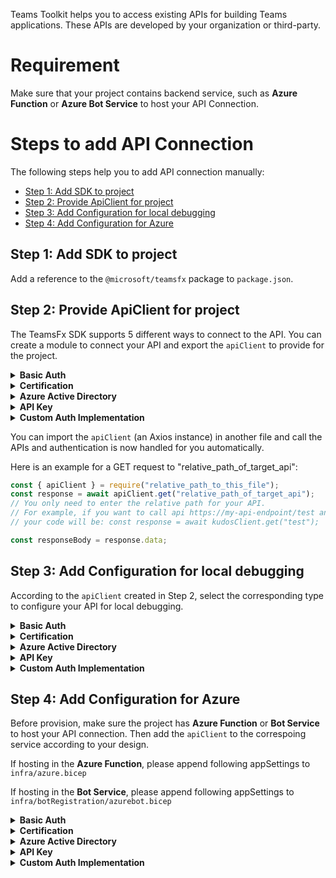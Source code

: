 Teams Toolkit helps you to access existing APIs for building Teams applications. These APIs are developed by your organization or third-party. 

# Requirement
Make sure that your project contains backend service, such as **Azure Function** or **Azure Bot Service** to host your API Connection.

# Steps to add API Connection
The following steps help you to add API connection manually:
- [Step 1: Add SDK to project](#step-1-add-sdk-to-project)
- [Step 2: Provide ApiClient for project](#step-2-provide-apiclient-for-project)
- [Step 3: Add Configuration for local debugging](#step-3-add-configuration-for-local-debugging)
- [Step 4: Add Configuration for Azure](#step-4-add-configuration-for-azure)

## Step 1: Add SDK to project
Add a reference to the `@microsoft/teamsfx` package to `package.json`.


## Step 2: Provide ApiClient for project
The TeamsFx SDK supports 5 different ways to connect to the API. You can create a module to connect your API and export the `apiClient` to provide for the project.

<details>
<summary><b>Basic Auth
</b></summary>

Sample code for Basic Auth
```javascript
const teamsfxSdk = require("@microsoft/teamsfx");

// Initialize a new axios instance to call your API
const authProvider = new teamsfxSdk.BasicAuthProvider(
  process.env.TEAMSFX_API_USERNAME,
  process.env.TEAMSFX_API_PASSWORD
);
const apiClient = teamsfxSdk.createApiClient(
  process.env.TEAMSFX_API_ENDPOINT,
  authProvider
);
module.exports.apiClient = apiClient;
```
</details>
<details>
<summary><b>Certification
</b></summary>

Sample code for Certification
```javascript
const teamsfxSdk = require("@microsoft/teamsfx");

// Initialize a new axios instance to call your API
const authProvider = new teamsfxSdk.CertificateAuthProvider(
  // TODO: 
  // 1. Add code to read your certificate and private key.
  // 2. Replace "<your-cert>" and "<your-private-key>" with your actual certificate and private key values
  // If you have a .pfx certificate, you can use the `createPfxCertOption` function to initialize your certificate
  teamsfxSdk.createPemCertOption("<your-cert>", "<your-private-key>")
);
const apiClient = teamsfxSdk.createApiClient(
  process.env.TEAMSFX_API_ENDPOINT,
  authProvider
);
module.exports.apiClient = apiClient;
```
</details>
<details>
<summary><b>Azure Active Directory
</b></summary>

There are 2 scenarios here, please choose one of them. 
- Scenario 1 is reusing the project AAD app, make sure your project contains an existing AAD app.
- Scenario 2 is using an existing AAD App.

```javascript
const teamsfxSdk = require("@microsoft/teamsfx");
// There are 2 scenarios here, please choose one of them. This sample uses the client credential flow to acquire a token for your API.
// Scenario 1. reuse the project AAD app.
const appAuthConfig: AppCredentialAuthConfig = {
  authorityHost: process.env.AAD_APP_OAUTH_AUTHORITY_HOST,
  clientId: process.env.TEAMSFX_API_CLIENT_ID,
  tenantId: process.env.TEAMSFX_API_TENANT_ID,
  clientSecret: process.env.TEAMSFX_API_CLIENT_SECRET,
};
// Scenario 2. use an existing AAD App.
const appAuthConfig: AppCredentialAuthConfig = {
  authorityHost: "https://login.microsoftonline.com",
  clientId: process.env.TEAMSFX_API_CLIENT_ID,
  tenantId: process.env.TEAMSFX_API_TENANT_ID,
  clientSecret: process.env.TEAMSFX_API_CLIENT_SECRET,
};
const appCredential = new AppCredential(appAuthConfig);
// Initialize a new axios instance to call your API
const authProvider = new teamsfxSdk.BearerTokenAuthProvider(
  // TODO: Replace '<your-api-scope>' with your required API scope
  async () => (await appCredential.getToken("<your-api-scope>")).token
);
const apiClient= teamsfxSdk.createApiClient(
  process.env.TEAMSFX_API_ENDPOINT,
  authProvider
);
module.exports.apiClient= apiClient;
```
</details>
<details>
<summary><b>API Key
</b></summary>

Sample code for API Key
```javascript
const teamsfxSdk = require("@microsoft/teamsfx");

// Initialize a new axios instance to call kudos, store API key in request header.
const authProvider = new teamsfxSdk.ApiKeyProvider(
  "{API-KEY-name}",
  process.env.TEAMSFX_API_API_KEY,
  teamsfxSdk.ApiKeyLocation.Header
);
// or store API key in request params.
const authProvider = new teamsfxSdk.ApiKeyProvider(
  "{API-KEY-name}",
  process.env.TEAMSFX_API_API_KEY,
  teamsfxSdk.ApiKeyLocation.QueryParams
);
const apiClient = teamsfxSdk.createApiClient(
  process.env.TEAMSFX_API_ENDPOINT,
  authProvider
);
module.exports.apiClient = apiClient;
```
</details>
<details>
<summary><b>Custom Auth Implementation
</b></summary>

Sample code for Custom Auth Implementation
```javascript
const teamsfxSdk = require("@microsoft/teamsfx");

// A custom authProvider implements the `AuthProvider` interface.
// This sample authProvider implementation will set a custom property in the request header
class CustomAuthProvider {
  customProperty;
  customValue;

  constructor(customProperty, customValue) {
    this.customProperty = customProperty;
    this.customValue = customValue;
  }

  // Replace the sample code with your own logic.
  AddAuthenticationInfo = async (config) => {
    if (!config.headers) {
      config.headers = {};
    }
    config.headers[this.customProperty] = this.customValue;
    return config;
  };
}

const authProvider = new CustomAuthProvider(
  // You can also add configuration to the file `.env.teamsfx.local` and use `process.env.{setting_name}` to read the configuration. For example:
  //  process.env.TEAMSFX_API_CUSTOM_PROPERTY,
  //  process.env.TEAMSFX_API_CUSTOM_VALUE
  "customPropery",
  "customValue"
);
// Initialize a new axios instance to call your API
const apiClient = teamsfxSdk.createApiClient(
  process.env.TEAMSFX_API_ENDPOINT,
  authProvider
);
module.exports.apiClient = apiClient;
```
</details>

You can import the `apiClient` (an Axios instance) in another file and call the APIs and authentication is now handled for you automatically.

Here is an example for a GET request to "relative_path_of_target_api":
```javascript
const { apiClient } = require("relative_path_to_this_file");
const response = await apiClient.get("relative_path_of_target_api");
// You only need to enter the relative path for your API.
// For example, if you want to call api https://my-api-endpoint/test and you configured https://my-api-endpoint as the API endpoint,
// your code will be: const response = await kudosClient.get("test");

const responseBody = response.data;
```


## Step 3: Add Configuration for local debugging
According to the `apiClient` created in Step 2, select the corresponding type to configure your API for local debugging.

<details>
<summary><b>Basic Auth
</b></summary>

Append your Api connection configuration to `env/.env.local`
```
...
// set up environment variables required by teamsfx
TEAMSFX_API_ENDPOINT =
TEAMSFX_API_USERNAME =
TEAMSFX_API_PASSWORD =
```
</details>
<details>
<summary><b>Certification
</b></summary>

Append your Api connection configuration to `env/.env.local`
```
...
// set up environment variables required by teamsfx
TEAMSFX_API_ENDPOINT =
```
</details>
<details>
<summary><b>Azure Active Directory
</b></summary>

There are 2 scenarios here, please choose one of them. 
- Scenario 1 is reusing the project AAD app, make sure your project contains an existing AAD app.
- Scenario 2 is using an existing AAD App.

Append your Api connection configuration to `env/.env.local`
```
...
// set up environment variables required by teamsfx
TEAMSFX_API_ENDPOINT =
// Scenario 1
TEAMSFX_API_TENANT_ID = 
TEAMSFX_API_CLIENT_ID = 
TEAMSFX_API_CLIENT_SECRET = 
AAD_APP_OAUTH_AUTHORITY_HOST = 
// Scenario 2
TEAMSFX_API_TENANT_ID =
TEAMSFX_API_CLIENT_ID =
TEAMSFX_API_CLIENT_SECRET =
```
</details>
<details>
<summary><b>API Key
</b></summary>

Append your Api connection configuration to `./env/.env.local`
```
...
// set up environment variables required by teamsfx
TEAMSFX_API_ENDPOINT =
TEAMSFX_API_API_KEY =
```
</details>
<details>
<summary><b>Custom Auth Implementation
</b></summary>

Append your Api connection configuration to `env/.env.local`
```
...
// set up environment variables required by teamsfx
TEAMSFX_API_ENDPOINT=
```
</details>


## Step 4: Add Configuration for Azure
Before provision, make sure the project has **Azure Function** or **Bot Service** to host your API connection. Then add the `apiClient` to the correspoing service according to your design.

If hosting in the **Azure Function**, please append following appSettings to `infra/azure.bicep`

If hosting in the **Bot Service**, please append following appSettings to `infra/botRegistration/azurebot.bicep`

<details>
<summary><b>Basic Auth
</b></summary>

- Host in the **Azure Function**, append following values to `infra/azure.bicep`
```bicep
...
// Azure Functions that hosts your function code
resource functionApp 'Microsoft.Web/sites@2021-02-01' = {
  ...
      appSettings: [
        {
          name: 'TEAMSFX_API_ENDPOINT',
          value: ''
        }
        {
          name: 'TEAMSFX_API_USERNAME',
          value: ''
        }
        {
          name: 'TEAMSFX_API_USERNAME',
          value: ''
        }
        ...
```

- Host in the **Bot Service**, append following values to `infra/botRegistration/azurebot.bicep`
```bicep
...
// Register your web service as a bot with the Bot Framework
resource botService 'Microsoft.BotService/botServices@2021-03-01' = {
  ...
  properties: {
    TEAMSFX_API_ENDPOINT: ''
    TEAMSFX_API_USERNAME: ''
    TEAMSFX_API_USERNAME: ''
    ...
  }
```
</details>
<details>
<summary><b>Certification
</b></summary>

- Host in the **Azure Function**, append following values to `infra/azure.bicep`
```bicep
...
// Azure Functions that hosts your function code
resource functionApp 'Microsoft.Web/sites@2021-02-01' = {
  ...
      appSettings: [
        {
          name: 'TEAMSFX_API_ENDPOINT',
          value: ''
        }
        ...
```

- Host in the **Bot Service**, append following values to `infra/botRegistration/azurebot.bicep`
```bicep
...
// Register your web service as a bot with the Bot Framework
resource botService 'Microsoft.BotService/botServices@2021-03-01' = {
  ...
  properties: {
    TEAMSFX_API_ENDPOINT: ''
    ...
  }
```
</details>
<details>
<summary><b>Azure Active Directory
</b></summary>

- Host in the **Azure Function**, append following values to `infra/azure.bicep`
```bicep
...
// Azure Functions that hosts your function code
resource functionApp 'Microsoft.Web/sites@2021-02-01' = {
  ...
      appSettings: [
        {
          name: 'TEAMSFX_API_ENDPOINT',
          value: ''
        }
        // Scenario 1
        {
          name: 'TEAMSFX_API_TENANT_ID',
          value: ''
        }
        {
          name: 'TEAMSFX_API_CLIENT_ID',
          value: ''
        }
        {
          name: 'TEAMSFX_API_CLIENT_SECRET',
          value: ''
        }
        {
          name: 'AAD_APP_OAUTH_AUTHORITY_HOST',
          value: ''
        }

        // Scenario 2
        {
          name: 'TEAMSFX_API_TENANT_ID',
          value: ''
        }
        {
          name: 'TEAMSFX_API_CLIENT_ID'
          value: '' 
        }
        {
          name: 'TEAMSFX_API_CLIENT_SECRET',
          value: ''
        }
        ...
```

- Host in the **Bot Service**, append following values to `infra/botRegistration/azurebot.bicep`
```bicep
...
// Register your web service as a bot with the Bot Framework
resource botService 'Microsoft.BotService/botServices@2021-03-01' = {
  ...
  properties: {
    TEAMSFX_API_ENDPOINT: ''
    // Scenario 1
    TEAMSFX_API_TENANT_ID = 
    TEAMSFX_API_CLIENT_ID = 
    TEAMSFX_API_CLIENT_SECRET = 
    AAD_APP_OAUTH_AUTHORITY_HOST = 
    // Scenario 2
    TEAMSFX_API_TENANT_ID =
    TEAMSFX_API_CLIENT_ID =
    TEAMSFX_API_CLIENT_SECRET =
    ...
  }
```
</details>
<details>
<summary><b>API Key
</b></summary>

- Host in the **Azure Function**, append following values to `infra/azure.bicep`
```bicep
...
// Azure Functions that hosts your function code
resource functionApp 'Microsoft.Web/sites@2021-02-01' = {
  ...
      appSettings: [
        {
          name: 'TEAMSFX_API_ENDPOINT',
          value: ''
        }
        {
          name: 'TEAMSFX_API_API_KEY',
          value: ''
        }
        ...
```

- Host in the **Bot Service**, append following values to `infra/botRegistration/azurebot.bicep`
```bicep
...
// Register your web service as a bot with the Bot Framework
resource botService 'Microsoft.BotService/botServices@2021-03-01' = {
  ...
  properties: {
    TEAMSFX_API_ENDPOINT: ''
    TEAMSFX_API_API_KEY: ''
    ...
  }
```
</details>
<details>
<summary><b>Custom Auth Implementation
</b></summary>

- Host in the **Azure Function**, append following values to `infra/azure.bicep`
```bicep
...
// Azure Functions that hosts your function code
resource functionApp 'Microsoft.Web/sites@2021-02-01' = {
  ...
      appSettings: [
        {
          name: 'TEAMSFX_API_ENDPOINT',
          value: ''
        }
        ...
```

- Host in the **Bot Service**, append following values to `infra/botRegistration/azurebot.bicep`
```bicep
...
// Register your web service as a bot with the Bot Framework
resource botService 'Microsoft.BotService/botServices@2021-03-01' = {
  ...
  properties: {
    TEAMSFX_API_ENDPOINT: ''
    ...
  }
```
</details>